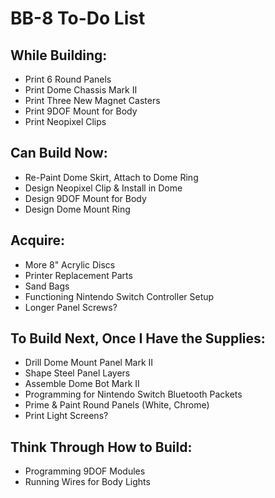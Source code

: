 # BB-8 To-Do List

## While Building:

* Print 6 Round Panels
* Print Dome Chassis Mark II
* Print Three New Magnet Casters
* Print 9DOF Mount for Body
* Print Neopixel Clips

## Can Build Now:

* Re-Paint Dome Skirt, Attach to Dome Ring
* Design Neopixel Clip & Install in Dome
* Design 9DOF Mount for Body
* Design Dome Mount Ring

## Acquire:

* More 8" Acrylic Discs
* Printer Replacement Parts
* Sand Bags
* Functioning Nintendo Switch Controller Setup
* Longer Panel Screws?

## To Build Next, Once I Have the Supplies:

* Drill Dome Mount Panel Mark II
* Shape Steel Panel Layers
* Assemble Dome Bot Mark II
* Programming for Nintendo Switch Bluetooth Packets
* Prime & Paint Round Panels (White, Chrome)
* Print Light Screens?

## Think Through How to Build:

* Programming 9DOF Modules
* Running Wires for Body Lights
